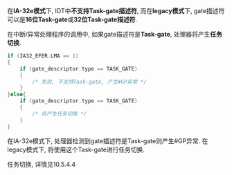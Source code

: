 在**IA\-32e模式**下, IDT中**不支持Task\-gate描述符**, 而在**legacy模式**下, gate描述符可以是**16位Task\-gate**或**32位Task\-gate描述符**.

在中断/异常处理程序的调用中, 如果gate描述符是**Task\-gate**, 处理器将产生**任务切换**.

```c
if (IA32_EFER.LMA == 1)
{
    if (gate_descriptor.type == TASK_GATE)
    {
        /* 失败, 不支持Task-gate, 产生#GP异常 */
    }
}else{
    if (gate_descriptor.type == TASK_GATE)
    {
        /* 将产生任务切换 */
    }
}
```

在IA\-32e模式下, 处理器检测到gate描述符是Task\-gate则产生\#GP异常. 在legacy模式下, 将使用这个Task\-gate进行任务切换.

任务切换, 详情见10.5.4.4